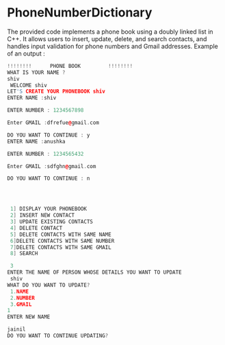 # PhoneNumberDictionary
 The provided code implements a phone book using a doubly linked list in C++. It allows users to insert, update, delete, and search contacts, and handles input validation for phone numbers and Gmail addresses.
Example of an output :
```cpp
!!!!!!!!      PHONE BOOK         !!!!!!!!
WHAT IS YOUR NAME ?
shiv
 WELCOME shiv
LET'S CREATE YOUR PHONEBOOK shiv
ENTER NAME :shiv

ENTER NUMBER : 1234567898

Enter GMAIL :dfrefue@gmail.com

DO YOU WANT TO CONTINUE : y
ENTER NAME :anushka

ENTER NUMBER : 1234565432

Enter GMAIL :sdfghn@gmail.com

DO YOU WANT TO CONTINUE : n




 1] DISPLAY YOUR PHONEBOOK
 2] INSERT NEW CONTACT
 3] UPDATE EXISTING CONTACTS
 4] DELETE CONTACT
 5] DELETE CONTACTS WITH SAME NAME
 6]DELETE CONTACTS WITH SAME NUMBER
 7]DELETE CONTACTS WITH SAME GMAIL
 8] SEARCH

 3
ENTER THE NAME OF PERSON WHOSE DETAILS YOU WANT TO UPDATE
 shiv
WHAT DO YOU WANT TO UPDATE?
 1.NAME
 2.NUMBER
 3.GMAIL
1
ENTER NEW NAME

jainil
DO YOU WANT TO CONTINUE UPDATING?
```
